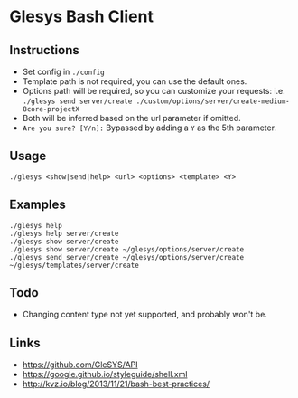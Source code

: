 # Glesys Bash Client

## Instructions
- Set config in `./config`
- Template path is not required, you can use the default ones.
- Options path will be required, so you can customize your requests: i.e. `./glesys send server/create ./custom/options/server/create-medium-8core-projectX`
- Both will be inferred based on the url parameter if omitted.
- `Are you sure? [Y/n]:` Bypassed by adding a `Y` as the 5th parameter.

## Usage
`./glesys <show|send|help> <url> <options> <template> <Y>`

## Examples
```
./glesys help
./glesys help server/create
./glesys show server/create
./glesys show server/create ~/glesys/options/server/create
./glesys send server/create ~/glesys/options/server/create ~/glesys/templates/server/create
```

## Todo
- Changing content type not yet supported, and probably won't be.

## Links
- https://github.com/GleSYS/API
- https://google.github.io/styleguide/shell.xml
- http://kvz.io/blog/2013/11/21/bash-best-practices/
